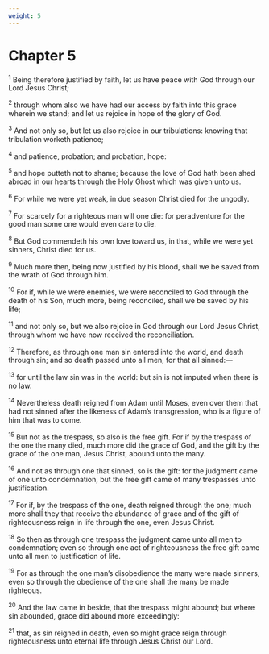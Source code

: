 ```yaml
---
weight: 5
---
```


# Chapter 5

<sup>1</sup> Being therefore justified by faith, let us have peace with God through our Lord Jesus Christ; 

<sup>2</sup> through whom also we have had our access by faith into this grace wherein we stand; and let us rejoice in hope of the glory of God. 

<sup>3</sup> And not only so, but let us also rejoice in our tribulations: knowing that tribulation worketh patience; 

<sup>4</sup> and patience, probation; and probation, hope: 

<sup>5</sup> and hope putteth not to shame; because the love of God hath been shed abroad in our hearts through the Holy Ghost which was given unto us. 

<sup>6</sup> For while we were yet weak, in due season Christ died for the ungodly. 

<sup>7</sup> For scarcely for a righteous man will one die: for peradventure for the good man some one would even dare to die. 

<sup>8</sup> But God commendeth his own love toward us, in that, while we were yet sinners, Christ died for us. 

<sup>9</sup> Much more then, being now justified by his blood, shall we be saved from the wrath of God through him. 

<sup>10</sup> For if, while we were enemies, we were reconciled to God through the death of his Son, much more, being reconciled, shall we be saved by his life; 

<sup>11</sup> and not only so, but we also rejoice in God through our Lord Jesus Christ, through whom we have now received the reconciliation. 

<sup>12</sup> Therefore, as through one man sin entered into the world, and death through sin; and so death passed unto all men, for that all sinned:— 

<sup>13</sup> for until the law sin was in the world: but sin is not imputed when there is no law. 

<sup>14</sup> Nevertheless death reigned from Adam until Moses, even over them that had not sinned after the likeness of Adam’s transgression, who is a figure of him that was to come. 

<sup>15</sup> But not as the trespass, so also is the free gift. For if by the trespass of the one the many died, much more did the grace of God, and the gift by the grace of the one man, Jesus Christ, abound unto the many. 

<sup>16</sup> And not as through one that sinned, so is the gift: for the judgment came of one unto condemnation, but the free gift came of many trespasses unto justification. 

<sup>17</sup> For if, by the trespass of the one, death reigned through the one; much more shall they that receive the abundance of grace and of the gift of righteousness reign in life through the one, even Jesus Christ. 

<sup>18</sup> So then as through one trespass the judgment came unto all men to condemnation; even so through one act of righteousness the free gift came unto all men to justification of life. 

<sup>19</sup> For as through the one man’s disobedience the many were made sinners, even so through the obedience of the one shall the many be made righteous. 

<sup>20</sup> And the law came in beside, that the trespass might abound; but where sin abounded, grace did abound more exceedingly: 

<sup>21</sup> that, as sin reigned in death, even so might grace reign through righteousness unto eternal life through Jesus Christ our Lord. 


